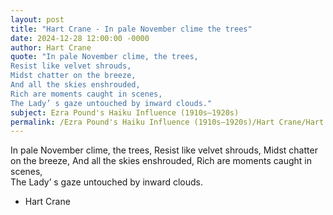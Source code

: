```yaml
---
layout: post
title: "Hart Crane - In pale November clime the trees"
date: 2024-12-28 12:00:00 -0000
author: Hart Crane
quote: "In pale November clime, the trees, 
Resist like velvet shrouds,
Midst chatter on the breeze, 
And all the skies enshrouded,
Rich are moments caught in scenes,  
The Lady’ s gaze untouched by inward clouds."
subject: Ezra Pound's Haiku Influence (1910s–1920s)
permalink: /Ezra Pound's Haiku Influence (1910s–1920s)/Hart Crane/Hart Crane - In pale November clime the trees
---
```


In pale November clime, the trees, 
Resist like velvet shrouds,
Midst chatter on the breeze, 
And all the skies enshrouded,
Rich are moments caught in scenes,  
The Lady’ s gaze untouched by inward clouds.

- Hart Crane
